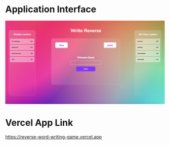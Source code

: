 # Application Interface

![application-interface](application-interface.png)

# Vercel App Link

https://reverse-word-writing-game.vercel.app
